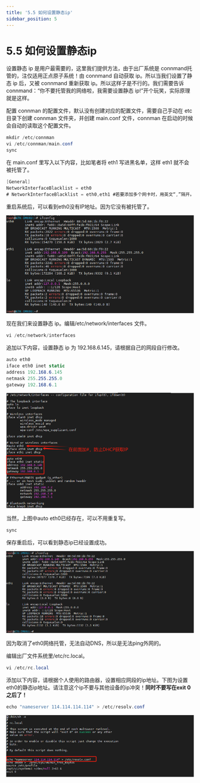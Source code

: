 ```yaml
---
title: '5.5 如何设置静态ip'
sidebar_position: 5
---
```


# 5.5 如何设置静态ip

设置静态 ip 是用户最需要的，这里我们提供方法，由于出厂系统是 connmand托管的，注仅适用正点原子系统！由 connmand 自动获取 ip。所以当我们设置了静态 ip 后，又被 connmand 重新获取 ip。所以这样子是不行的。我们需要告诉 connmand：“你不要托管我的网络啦，我需要设置静态 ip!”开个玩笑，实际原理就是这样。

配置 connman 的配置文件，默认没有创建对应的配置文件，需要自己手动在 etc 目录下创建 connman 文件夹，并创建 main.conf 文件，connman 在启动的时候会自动的读取这个配置文件。
```c#
mkdir /etc/connman
vi /etc/connman/main.conf
sync
```

在 main.conf 里写入以下内容，比如笔者将 eth1 写进黑名单，这样 eth1 就不会被托管了。
```c#
[General]
NetworkInterfaceBlacklist = eth0
# NetworkInterfaceBlacklist = eth0,eth1 #若要添加多个网卡时，用英文“,”隔开。
```

重启系统后，可以看到eth0没有IP地址。因为它没有被托管了。

![5.5.1](./img/5.5.1.png)

现在我们来设置静态 ip。编辑/etc/network/interfaces 文件。
```c#
vi /etc/network/interfaces
```
追加以下内容，设置静态 ip 为 192.168.6.145，请根据自己的网段自行修改。
```c#
auto eth0
iface eth0 inet static
address 192.168.6.145
netmask 255.255.255.0
gateway 192.168.6.1
```

![5.5.2](./img/5.5.2.png)

当然，上图中auto eth0已经存在，可以不用重复写。
```c#
sync
```

保存重启后，可以看到静态ip已经设置成功。

![5.5.3](./img/5.5.3.png)

因为取消了eth0网络托管，无法自动DNS，所以是无法ping外网的。

编辑出厂文件系统里/etc/rc.local。
```c#
vi /etc/rc.local
```

添加以下内容，请根据个人使用的路由器，设置相应网段的ip地址。下图为设置eth0的静态ip地址。请注意这个ip不要与其他设备的ip冲突！**同时不要写在exit 0之后了！**
```c#
echo "nameserver 114.114.114.114" > /etc/resolv.conf
```

![5.5.4](./img/5.5.4.png)







